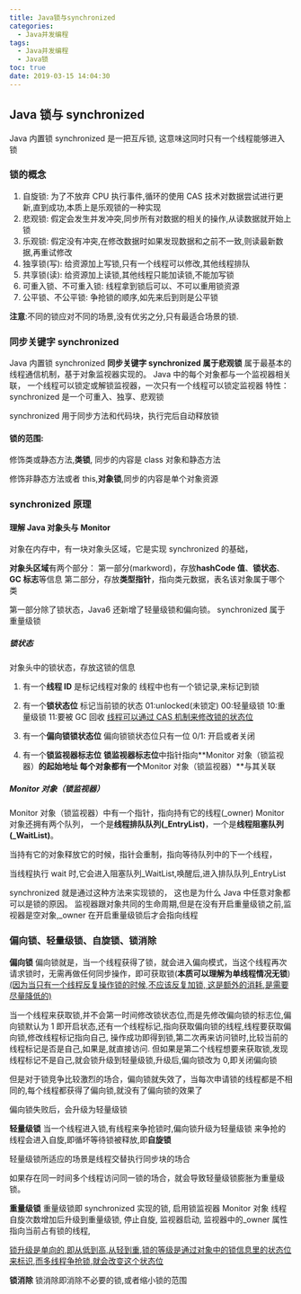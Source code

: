 ```yaml
---
title: Java锁与synchronized
categories:
  - Java并发编程
tags:
  - Java并发编程
  - Java锁
toc: true
date: 2019-03-15 14:04:30
---
```


## Java 锁与 synchronized

Java 内置锁 synchronized 是一把互斥锁, 这意味这同时只有一个线程能够进入锁

### 锁的概念

1. 自旋锁: 为了不放弃 CPU 执行事件,循环的使用 CAS 技术对数据尝试进行更新,直到成功,本质上是乐观锁的一种实现
2. 悲观锁: 假定会发生并发冲突,同步所有对数据的相关的操作,从读数据就开始上锁
3. 乐观锁: 假定没有冲突,在修改数据时如果发现数据和之前不一致,则读最新数据,再重试修改
4. 独享锁(写): 给资源加上写锁,只有一个线程可以修改,其他线程排队
5. 共享锁(读): 给资源加上读锁,其他线程只能加读锁,不能加写锁
6. 可重入锁、不可重入锁: 线程拿到锁后可以、不可以重用锁资源
7. 公平锁、不公平锁: 争抢锁的顺序,如先来后到则是公平锁

**注意**:不同的锁应对不同的场景,没有优劣之分,只有最适合场景的锁.

### 同步关键字 synchronized

Java 内置锁 synchronized
**同步关键字 synchronized 属于悲观锁**
属于最基本的线程通信机制，基于对象监视器实现的。
Java 中的每个对象都与一个监视器相关联，
一个线程可以锁定或解锁监视器，一次只有一个线程可以锁定监视器
特性：synchronized 是一个可重入、独享、悲观锁

synchronized 用于同步方法和代码块，执行完后自动释放锁

#### **锁的范围:**

修饰类或静态方法,**类锁**, 同步的内容是 class 对象和静态方法

修饰非静态方法或者 this,**对象锁**,同步的内容是单个对象资源

### synchronized 原理

#### 理解 Java 对象头与 Monitor

对象在内存中，有一块对象头区域，它是实现 synchronized 的基础，

**对象头区域**有两个部分：
第一部分(markword)，存放**hashCode 值**、**锁状态**、**GC 标志**等信息
第二部分，存放**类型指针**，指向类元数据，表名该对象属于哪个类

第一部分除了锁状态，Java6 还新增了轻量级锁和偏向锁。
synchronized 属于重量级锁

##### 锁状态

对象头中的锁状态，存放这锁的信息

1. 有一个**线程 ID**
   是标记线程对象的
   线程中也有一个锁记录,来标记到锁
2. 有一个**锁状态位**
   标记当前锁的状态
   01:unlocked(未锁定)
   00:轻量级锁
   10:重量级锁
   11:要被 GC 回收
   <u>线程可以通过 CAS 机制来修改锁的状态位</u>

3. 有一个**偏向锁锁状态位**
   偏向锁锁状态位只有一位
   0/1: 开启或者关闭

4. 有一个**锁监视器标志位**
   **锁监视器标志位**中指针指向**Monitor 对象（锁监视器）**的起始地址
   每个对象都有一个**Monitor 对象（锁监视器）**与其关联

##### Monitor 对象（锁监视器）

Monitor 对象（锁监视器）中有一个指针，指向持有它的线程(\_owner)
Monitor 对象还拥有两个队列， 一个是**线程排队队列(\_EntryList)**，一个是**线程阻塞队列(\_WaitList)**。

当持有它的对象释放它的时候，指针会重制，指向等待队列中的下一个线程，

当线程执行 wait 时,它会进入阻塞队列\_WaitList,唤醒后,进入排队队列\_EntryList

synchronized 就是通过这种方法来实现锁的， 这也是为什么 Java 中任意对象都可以是锁的原因。
监视器跟对象共同的生命周期,但是在没有开启重量级锁之前,监视器是空对象,\_owner 在开启重量级锁后才会指向线程

### 偏向锁、轻量级锁、自旋锁、锁消除

**偏向锁**
偏向锁就是，当一个线程获得了锁，就会进入偏向模式，当这个线程再次请求锁时，无需再做任何同步操作，即可获取锁(**本质可以理解为单线程情况无锁**)
<u>(因为当只有一个线程反复操作锁的时候,不应该反复加锁, 这是额外的消耗,是需要尽量降低的)</u>

当一个线程来获取锁,并不会第一时间修改锁状态位,而是先修改偏向锁的标志位,偏向锁默认为 1 即开启状态,还有一个线程标记,指向获取偏向锁的线程,线程要获取偏向锁,修改线程标记指向自己, 操作成功即得到锁,第二次再来访问锁时,比较当前的线程标记是否是自己,如果是,就直接访问. 但如果是第二个线程想要来获取锁,发现线程标记不是自己,就会锁升级到轻量级锁,升级后,偏向锁改为 0,即关闭偏向锁

但是对于锁竞争比较激烈的场合，偏向锁就失效了，当每次申请锁的线程都是不相同的,每个线程都获得了偏向锁,就没有了偏向锁的效果了

偏向锁失败后，会升级为轻量级锁

**轻量级锁**
当一个线程进入锁,有线程来争抢锁时,偏向锁升级为轻量级锁
来争抢的线程会进入自旋,即循坏等待锁被释放,即**自旋锁**

轻量级锁所适应的场景是线程交替执行同步块的场合

如果存在同一时间多个线程访问同一锁的场合，就会导致轻量级锁膨胀为重量级锁。

**重量级锁**
重量级锁即 synchronized 实现的锁, 启用锁监视器 Monitor 对象
线程自旋次数增加后升级到重量级锁, 停止自旋, 监视器启动, 监视器中的\_owner 属性指向当前占有锁的线程,

<u>锁升级是单向的,即从低到高,从轻到重,锁的等级是通过对象中的锁信息里的状态位来标识,而多线程争抢锁,就会改变这个状态位</u>

**锁消除**
锁消除即消除不必要的锁,或者缩小锁的范围

